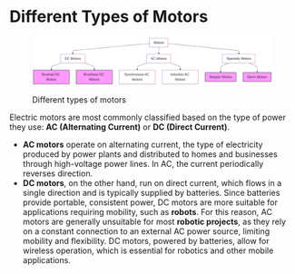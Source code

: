 # Different Types of Motors

<figure><img src="../../.gitbook/assets/image (3) (1) (1).png" alt=""><figcaption><p>Different types of motors</p></figcaption></figure>

Electric motors are most commonly classified based on the type of power they use: **AC (Alternating Current)** or **DC (Direct Current)**.

* **AC motors** operate on alternating current, the type of electricity produced by power plants and distributed to homes and businesses through high-voltage power lines. In AC, the current periodically reverses direction.
* **DC motors**, on the other hand, run on direct current, which flows in a single direction and is typically supplied by batteries. Since batteries provide portable, consistent power, DC motors are more suitable for applications requiring mobility, such as **robots**. For this reason, AC motors are generally unsuitable for most **robotic projects**, as they rely on a constant connection to an external AC power source, limiting mobility and flexibility. DC motors, powered by batteries, allow for wireless operation, which is essential for robotics and other mobile applications.
